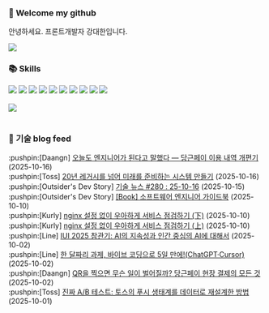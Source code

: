 ### 👋 Welcome my github

안녕하세요. 프론트개발자 강대한입니다.
<br>

<!--
![header](https://capsule-render.vercel.app/api?type=Waving&color=auto&height=300&section=header&text=Welcome&fontAlignY=40&desc=KangDaeHan%20github%20&descSize=20&descAlignY=55&animation=fadeIn&fontSize=90)

**KangDaeHan/KangDaeHan** is a ✨ _special_ ✨ repository because its `README.md` (this file) appears on your GitHub profile.

Here are some ideas to get you started:

- 🔭 I’m currently working on ...
- 🌱 I’m currently learning ...
- 👯 I’m looking to collaborate on ...
- 🤔 I’m looking for help with ...
- 💬 Ask me about ...
- 📫 How to reach me: ...
- 😄 Pronouns: ...
- ⚡ Fun fact: ...
-->

<a href="https://twinfamily.github.io" target="_blank"><img src="https://img.shields.io/badge/Blog-121D33?style=flat-square&logo=blogger&logoColor=ffffff"/></a>

### :books: Skills
<a href="#" target="_blank"><img src="https://img.shields.io/badge/React-61DAFB?style=flat-square&logo=react&logoColor=ffffff"/></a>
<a href="#" target="_blank"><img src="https://img.shields.io/badge/Html5-E34F26?style=flat-square&logo=html5&logoColor=ffffff"/></a>
<a href="#" target="_blank"><img src="https://img.shields.io/badge/Javascript-F7DF1E?style=flat-square&logo=javascript&logoColor=ffffff"/></a>
<a href="#" target="_blank"><img src="https://img.shields.io/badge/Cssmodules-000000?style=flat-square&logo=cssmodules&logoColor=ffffff"/></a>
<a href="#" target="_blank"><img src="https://img.shields.io/badge/Node.js-339933?style=flat-square&logo=nodedotjs&logoColor=ffffff"/></a>
<a href="#" target="_blank"><img src="https://img.shields.io/badge/Typescript-3178C6?style=flat-square&logo=typescript&logoColor=ffffff"/></a>
<a href="#" target="_blank"><img src="https://img.shields.io/badge/Git-F05032?style=flat-square&logo=git&logoColor=ffffff"/></a>
<a href="#" target="_blank"><img src="https://img.shields.io/badge/Gitlab-FC6D26?style=flat-square&logo=gitlab&logoColor=ffffff"/></a>
<a href="#" target="_blank"><img src="https://img.shields.io/badge/Webpack-8DD6F9?style=flat-square&logo=webpack&logoColor=ffffff"/></a>
<a href="#" target="_blank"><img src="https://img.shields.io/badge/Vite-646CFF?style=flat-square&logo=vite&logoColor=ffffff"/></a>
<br><br>
<img src="https://github-readme-stats.vercel.app/api/top-langs/?username=KangDaeHan&layout=compact">
<br><br>
### :round_pushpin: 기술 blog feed
<!-- BLOG-POST-LIST:START --><div>:pushpin:[Daangn] <a target="_blank" href="https://medium.com/daangn/%EC%98%A4%EB%8A%98%EB%8F%84-%EC%97%94%EC%A7%80%EB%8B%88%EC%96%B4%EA%B0%80-%EB%90%9C%EB%8B%A4%EA%B3%A0-%EB%A7%90%ED%96%88%EB%8B%A4-%EB%8B%B9%EA%B7%BC%ED%8E%98%EC%9D%B4-%EC%9D%B4%EC%9A%A9%EB%82%B4%EC%97%AD-%EA%B0%9C%ED%8E%B8%EA%B8%B0-89ca764ef5eb?source=rss----4505f82a2dbd---4">오늘도 엔지니어가 된다고 말했다 — 당근페이 이용 내역 개편기</a> (2025-10-16)</div><div>:pushpin:[Toss] <a target="_blank" href="https://toss.tech/article/payments-legacy-1">20년 레거시를 넘어 미래를 준비하는 시스템 만들기</a> (2025-10-16)</div><div>:pushpin:[Outsider's Dev Story] <a target="_blank" href="https://blog.outsider.ne.kr/1775">기술 뉴스 #280 : 25-10-16</a> (2025-10-15)</div><div>:pushpin:[Outsider's Dev Story] <a target="_blank" href="https://blog.outsider.ne.kr/1774">[Book] 소프트웨어 엔지니어 가이드북</a> (2025-10-10)</div><div>:pushpin:[Kurly] <a target="_blank" href="http://thefarmersfront.github.io/blog/access-block-2/">nginx 설정 없이 우아하게 서비스 점검하기 &lpar;下&rpar;</a> (2025-10-10)</div><div>:pushpin:[Kurly] <a target="_blank" href="http://thefarmersfront.github.io/blog/access-block-1/">nginx 설정 없이 우아하게 서비스 점검하기 &lpar;上&rpar;</a> (2025-10-10)</div><div>:pushpin:[Line] <a target="_blank" href="https://techblog.lycorp.co.jp/ko/iui-2025-recap">IUI 2025 참관기: AI의 지속성과 인간 중심의 AI에 대해서</a> (2025-10-02)</div><div>:pushpin:[Line] <a target="_blank" href="https://techblog.lycorp.co.jp/ko/finishing-a-1-month-assignment-in-5-days-with-vibe-coding">한 달짜리 과제, 바이브 코딩으로 5일 만에!&lpar;ChatGPT·Cursor&rpar;</a> (2025-10-02)</div><div>:pushpin:[Daangn] <a target="_blank" href="https://medium.com/daangn/qr%EC%9D%84-%EC%B0%8D%EC%9C%BC%EB%A9%B4-%EB%AC%B4%EC%8A%A8-%EC%9D%BC%EC%9D%B4-%EB%B2%8C%EC%96%B4%EC%A7%88%EA%B9%8C-%EB%8B%B9%EA%B7%BC%ED%8E%98%EC%9D%B4-%ED%98%84%EC%9E%A5%EA%B2%B0%EC%A0%9C%EC%9D%98-%EB%AA%A8%EB%93%A0-%EA%B2%83-c311780b9b75?source=rss----4505f82a2dbd---4">QR을 찍으면 무슨 일이 벌어질까? 당근페이 현장 결제의 모든 것</a> (2025-10-02)</div><div>:pushpin:[Toss] <a target="_blank" href="https://toss.tech/article/data-analyst-ab-test">진짜 A/B 테스트: 토스의 푸시 생태계를 데이터로 재설계한 방법</a> (2025-10-01)</div><!-- BLOG-POST-LIST:END -->

<!-- ![Anurag's GitHub stats](https://github-readme-stats.vercel.app/api?username=KangDaeHan&show_icons=true&theme=radical) -->
